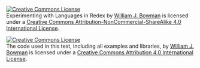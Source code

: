<a rel="license" href="http://creativecommons.org/licenses/by-nc-sa/4.0/"><img alt="Creative Commons License" style="border-width:0" src="https://i.creativecommons.org/l/by-nc-sa/4.0/88x31.png" /></a><br /><span xmlns:dct="http://purl.org/dc/terms/" property="dct:title">Experimenting with Languages in Redex</span> by <a xmlns:cc="http://creativecommons.org/ns#" href="https://www.williamjbowman.com/" property="cc:attributionName" rel="cc:attributionURL">William J. Bowman</a> is licensed under a <a rel="license" href="http://creativecommons.org/licenses/by-nc-sa/4.0/">Creative Commons Attribution-NonCommercial-ShareAlike 4.0 International License</a>.

<a rel="license" href="http://creativecommons.org/licenses/by/4.0/"><img alt="Creative Commons License" style="border-width:0" src="https://i.creativecommons.org/l/by/4.0/88x31.png" /></a><br />The code used in this test, including all examples and libraries, by <a xmlns:cc="http://creativecommons.org/ns#" href="https://www.williamjbowman.com/" property="cc:attributionName" rel="cc:attributionURL">William J. Bowman</a> is licensed under a <a rel="license" href="http://creativecommons.org/licenses/by/4.0/">Creative Commons Attribution 4.0 International License</a>.
